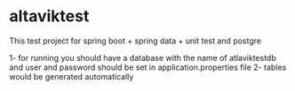 # altaviktest

This test project for spring boot + spring data + unit test and postgre

1- for running you should have a database with the name of atlaviktestdb and user and password should be set in application.properties file
2- tables would be generated automatically


